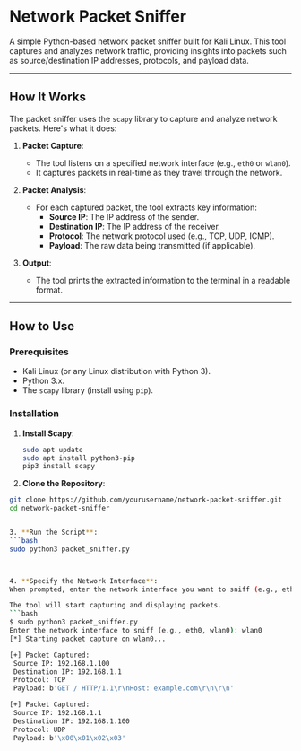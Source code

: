 # Network Packet Sniffer

A simple Python-based network packet sniffer built for Kali Linux. This tool captures and analyzes network traffic, providing insights into packets such as source/destination IP addresses, protocols, and payload data.

---

## How It Works

The packet sniffer uses the `scapy` library to capture and analyze network packets. Here's what it does:

1. **Packet Capture**:
   - The tool listens on a specified network interface (e.g., `eth0` or `wlan0`).
   - It captures packets in real-time as they travel through the network.

2. **Packet Analysis**:
   - For each captured packet, the tool extracts key information:
     - **Source IP**: The IP address of the sender.
     - **Destination IP**: The IP address of the receiver.
     - **Protocol**: The network protocol used (e.g., TCP, UDP, ICMP).
     - **Payload**: The raw data being transmitted (if applicable).

3. **Output**:
   - The tool prints the extracted information to the terminal in a readable format.

---

## How to Use

### Prerequisites
- Kali Linux (or any Linux distribution with Python 3).
- Python 3.x.
- The `scapy` library (install using `pip`).

### Installation

1. **Install Scapy**:
   ```bash
   sudo apt update
   sudo apt install python3-pip
   pip3 install scapy

 2. **Clone the Repository**:
   ```bash
git clone https://github.com/yourusername/network-packet-sniffer.git
cd network-packet-sniffer


 3. **Run the Script**:
   ```bash
sudo python3 packet_sniffer.py



4. **Specify the Network Interface**:
When prompted, enter the network interface you want to sniff (e.g., eth0, wlan0).

The tool will start capturing and displaying packets.
```bash
$ sudo python3 packet_sniffer.py
Enter the network interface to sniff (e.g., eth0, wlan0): wlan0
[*] Starting packet capture on wlan0...

[+] Packet Captured:
    Source IP: 192.168.1.100
    Destination IP: 192.168.1.1
    Protocol: TCP
    Payload: b'GET / HTTP/1.1\r\nHost: example.com\r\n\r\n'

[+] Packet Captured:
    Source IP: 192.168.1.1
    Destination IP: 192.168.1.100
    Protocol: UDP
    Payload: b'\x00\x01\x02\x03'
